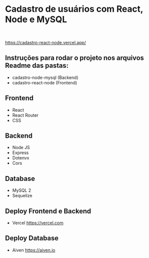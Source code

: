 # Cadastro de usuários com React, Node e MySQL

<br />

<a href='https://cadastro-react-node.vercel.app/' target='new'>https://cadastro-react-node.vercel.app/</a>

## Instruções para rodar o projeto nos arquivos Readme das pastas:

- cadastro-node-mysql (Backend)
- cadastro-react-node (Frontend)

## Frontend

- React
- React Router
- CSS

##  Backend

- Node JS
- Express
- Dotenvx
- Cors

## Database

- MySQL 2
- Sequelize

## Deploy Frontend e Backend

- Vercel
<a href="https://vercel.com" target='new'>https://vercel.com</a>

## Deploy Database
- Aiven
<a href="https://aiven.io" target='new'>https://aiven.io</a>

